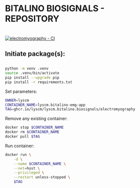 # BITALINO BIOSIGNALS - REPOSITORY <h1> 

[![electromyography - CI](https://github.com/lyscm/lyscm.bitalino.biosignals/actions/workflows/electromyography-CI.yml/badge.svg?branch=master)](https://github.com/lyscm/lyscm.bitalino.biosignals/actions/workflows/electromyography-CI.yml)

## Initiate package(s): <h2> 

```bash
python -m venv .venv
source .venv/bin/activate
pip install --upgrade pip
pip install -r requirements.txt
```

Set parameters:

```bash
OWNER=lyscm
CONTAINER_NAME=lyscm.bitalino-emg-app
TAG=ghcr.io/lyscm/lyscm.bitalino.biosignals/electromyography
```
Remove any existing container:

```bash
docker stop $CONTAINER_NAME
docker rm $CONTAINER_NAME
docker pull $TAG
```

Run container:

```bash
docker run \
    -d \
    --name $CONTAINER_NAME \
    --net=host \
    --privileged \
    --restart unless-stopped \
    $TAG
```
